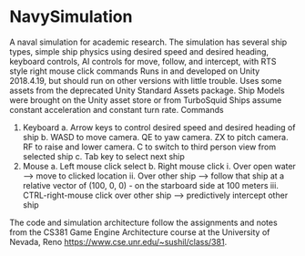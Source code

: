 # NavySimulation
A naval simulation for academic research. The simulation has several ship types, simple ship physics using desired speed and desired heading, keyboard controls, AI controls for move, follow, and intercept, with RTS style right mouse click commands
Runs in and developed on Unity 2018.4.19, but should run on other versions with little trouble.
Uses some assets from the deprecated Unity Standard Assets package. Ship Models were brought on the Unity asset store or from TurboSquid
Ships assume constant acceleration and constant turn rate.
Commands
1. Keyboard
  a. Arrow keys to control desired speed and desired heading of ship
  b. WASD to move camera. QE to yaw camera. ZX to pitch camera. RF to raise and lower camera. C to switch to third person view from selected ship
  c. Tab key to select next ship
2. Mouse
  a. Left mouse click select
  b. Right mouse click
    i. Over open water --> move to clicked location
    ii. Over other ship --> follow that ship at a relative vector of (100, 0, 0) -  on the starboard side at 100 meters
    iii. CTRL-right-mouse click over other ship --> predictively intercept other ship

The code and simulation architecture follow the assignments and notes from the CS381 Game Engine Architecture course at the University of Nevada, Reno
https://www.cse.unr.edu/~sushil/class/381.

